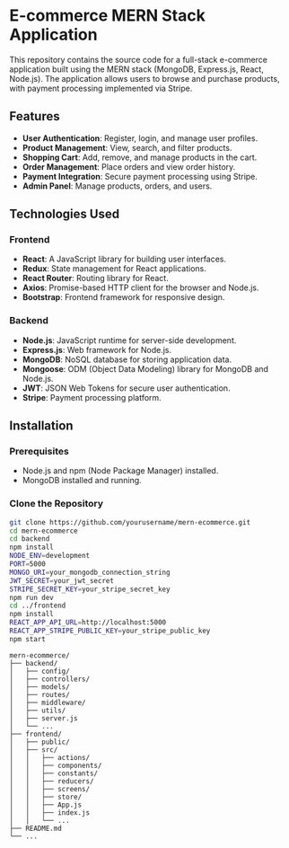 # E-commerce MERN Stack Application

This repository contains the source code for a full-stack e-commerce application built using the MERN stack (MongoDB, Express.js, React, Node.js). The application allows users to browse and purchase products, with payment processing implemented via Stripe.

## Features

- **User Authentication**: Register, login, and manage user profiles.
- **Product Management**: View, search, and filter products.
- **Shopping Cart**: Add, remove, and manage products in the cart.
- **Order Management**: Place orders and view order history.
- **Payment Integration**: Secure payment processing using Stripe.
- **Admin Panel**: Manage products, orders, and users.

## Technologies Used

### Frontend

- **React**: A JavaScript library for building user interfaces.
- **Redux**: State management for React applications.
- **React Router**: Routing library for React.
- **Axios**: Promise-based HTTP client for the browser and Node.js.
- **Bootstrap**: Frontend framework for responsive design.

### Backend

- **Node.js**: JavaScript runtime for server-side development.
- **Express.js**: Web framework for Node.js.
- **MongoDB**: NoSQL database for storing application data.
- **Mongoose**: ODM (Object Data Modeling) library for MongoDB and Node.js.
- **JWT**: JSON Web Tokens for secure user authentication.
- **Stripe**: Payment processing platform.

## Installation

### Prerequisites

- Node.js and npm (Node Package Manager) installed.
- MongoDB installed and running.

### Clone the Repository

```bash
git clone https://github.com/yourusername/mern-ecommerce.git
cd mern-ecommerce
cd backend
npm install
NODE_ENV=development
PORT=5000
MONGO_URI=your_mongodb_connection_string
JWT_SECRET=your_jwt_secret
STRIPE_SECRET_KEY=your_stripe_secret_key
npm run dev
cd ../frontend
npm install
REACT_APP_API_URL=http://localhost:5000
REACT_APP_STRIPE_PUBLIC_KEY=your_stripe_public_key
npm start
```
```
mern-ecommerce/
├── backend/
│   ├── config/
│   ├── controllers/
│   ├── models/
│   ├── routes/
│   ├── middleware/
│   ├── utils/
│   ├── server.js
│   └── ...
├── frontend/
│   ├── public/
│   ├── src/
│   │   ├── actions/
│   │   ├── components/
│   │   ├── constants/
│   │   ├── reducers/
│   │   ├── screens/
│   │   ├── store/
│   │   ├── App.js
│   │   ├── index.js
│   │   └── ...
├── README.md
└── ...
```
